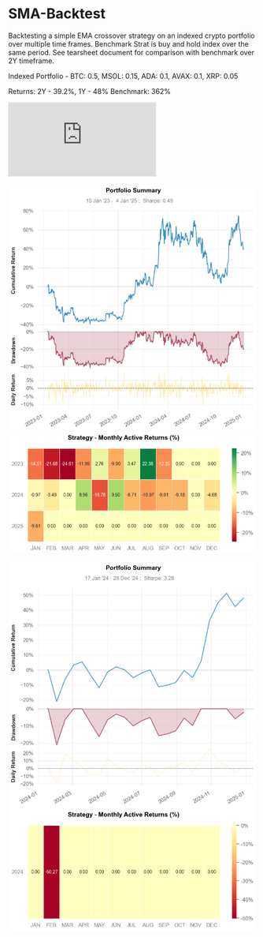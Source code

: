 # SMA-Backtest

 Backtesting a simple EMA crossover strategy on an indexed crypto portfolio over multiple time frames.
 Benchmark Strat is buy and hold index over the same period. See tearsheet document for comparison with benchmark over 2Y timeframe.

Indexed Portfolio - BTC: 0.5, MSOL: 0.15, ADA: 0.1, AVAX: 0.1, XRP: 0.05

Returns: 2Y -  39.2%, 1Y - 48%
Benchmark: 362%

![See Full 2Y Report](https://github.com/ayodeji-0/SMA-Crossover-Backtest/blob/main/EMA%20Crossover%20Strat%20-%20Index%20Backtest%20-%202Y.pdf)

![Returns and Drawdowns - 2Y](https://github.com/ayodeji-0/SMA-Crossover-Backtest/blob/main/Returns%20and%20Drawdowns.png)
![Monthly Return Table - 2Y](https://github.com/ayodeji-0/SMA-Crossover-Backtest/blob/main/Monthly%20Return%20Table.png)

![Returns and Drawdowns - 1Y](https://github.com/ayodeji-0/SMA-Crossover-Backtest/blob/main/Returns%20and%20Drawdowns%20-%201Y.png)
![Monthly Return Table - 1Y](https://github.com/ayodeji-0/SMA-Crossover-Backtest/blob/main/Monthly%20Return%20Table%20-%201Y.png)
